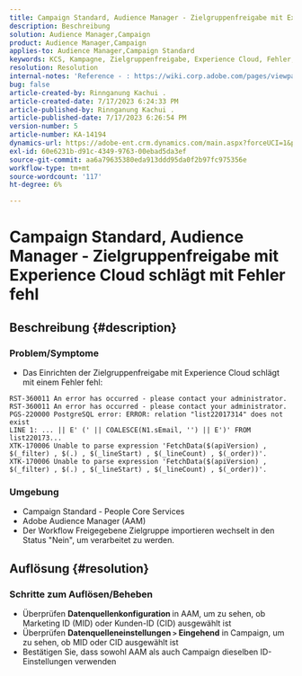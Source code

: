 ```yaml
---
title: Campaign Standard, Audience Manager - Zielgruppenfreigabe mit Experience Cloud schlägt mit Fehler fehl
description: Beschreibung
solution: Audience Manager,Campaign
product: Audience Manager,Campaign
applies-to: Audience Manager,Campaign Standard
keywords: KCS, Kampagne, Zielgruppenfreigabe, Experience Cloud, Fehler, AAM
resolution: Resolution
internal-notes: 'Reference - : https://wiki.corp.adobe.com/pages/viewpage.action?pageId=1061261145#space-menu-link-content  Resolved in - https://jira.corp.adobe.com/browse/CAMP-34744'
bug: false
article-created-by: Rinnganung Kachui .
article-created-date: 7/17/2023 6:24:33 PM
article-published-by: Rinnganung Kachui .
article-published-date: 7/17/2023 6:26:54 PM
version-number: 5
article-number: KA-14194
dynamics-url: https://adobe-ent.crm.dynamics.com/main.aspx?forceUCI=1&pagetype=entityrecord&etn=knowledgearticle&id=ea99b329-cf24-ee11-9cbd-6045bd0065f9
exl-id: 60e6231b-d91c-4349-9763-00ebad5da3ef
source-git-commit: aa6a79635380eda913ddd95da0f2b97fc975356e
workflow-type: tm+mt
source-wordcount: '117'
ht-degree: 6%

---
```


# Campaign Standard, Audience Manager - Zielgruppenfreigabe mit Experience Cloud schlägt mit Fehler fehl

## Beschreibung {#description}




### Problem/Symptome



- Das Einrichten der Zielgruppenfreigabe mit Experience Cloud schlägt mit einem Fehler fehl:



```
RST-360011 An error has occurred - please contact your administrator.
RST-360011 An error has occurred - please contact your administrator.
PGS-220000 PostgreSQL error: ERROR: relation "list22017314" does not exist
LINE 1: ... || E' (' || COALESCE(N1.sEmail, '') || E')' FROM list220173...
XTK-170006 Unable to parse expression 'FetchData($(apiVersion) , $(_filter) , $(.) , $(_lineStart) , $(_lineCount) , $(_order))'.
XTK-170006 Unable to parse expression 'FetchData($(apiVersion) , $(_filter) , $(.) , $(_lineStart) , $(_lineCount) , $(_order))'.
```






### Umgebung



- Campaign Standard - People Core Services
- Adobe Audience Manager (AAM)
- Der Workflow Freigegebene Zielgruppe importieren wechselt in den Status &quot;Nein&quot;, um verarbeitet zu werden.









## Auflösung {#resolution}




### Schritte zum Auflösen/Beheben



- Überprüfen <b>Datenquellenkonfiguration </b>in AAM, um zu sehen, ob Marketing ID (MID) oder Kunden-ID (CID) ausgewählt ist
- Überprüfen <b>Datenquelleneinstellungen `>`  Eingehend</b> in Campaign, um zu sehen, ob MID oder CID ausgewählt ist
- Bestätigen Sie, dass sowohl AAM als auch Campaign dieselben ID-Einstellungen verwenden

